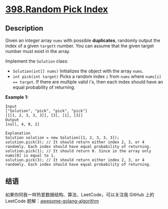 # [398.Random Pick Index][title]

## Description
Given an integer array `nums` with possible **duplicates**, randomly output the index of a given `targett` number. You can assume that the given target number must exist in the array.

Implement the `Solution` class:

- `Solution(int[] nums)` Initializes the object with the array `nums`.
- `int pick(int target)` Picks a random index `i` from `nums` where `nums[i] == target`. If there are multiple valid i's, then each index should have an equal probability of returning.

**Example 1:**

```
Input
["Solution", "pick", "pick", "pick"]
[[[1, 2, 3, 3, 3]], [3], [1], [3]]
Output
[null, 4, 0, 2]

Explanation
Solution solution = new Solution([1, 2, 3, 3, 3]);
solution.pick(3); // It should return either index 2, 3, or 4 randomly. Each index should have equal probability of returning.
solution.pick(1); // It should return 0. Since in the array only nums[0] is equal to 1.
solution.pick(3); // It should return either index 2, 3, or 4 randomly. Each index should have equal probability of returning.
```

## 结语

如果你同我一样热爱数据结构、算法、LeetCode，可以关注我 GitHub 上的 LeetCode 题解：[awesome-golang-algorithm][me]

[title]: https://leetcode.com/problems/random-pick-index/
[me]: https://github.com/kylesliu/awesome-golang-algorithm
